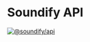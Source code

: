 # Soundify API

<a href="https://bundlejs.com/?q=%40soundify%2Fapi">
  <img src="https://deno.bundlejs.com/?q=%40soundify%2Fapi&badge" alt="@soundify/api">
</a>
